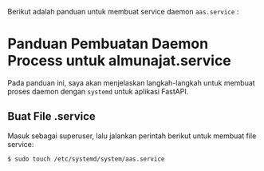 Berikut adalah panduan untuk membuat service daemon `aas.service` :

# Panduan Pembuatan Daemon Process untuk almunajat.service

Pada panduan ini, saya akan menjelaskan langkah-langkah untuk membuat proses daemon dengan `systemd` untuk aplikasi FastAPI.

## Buat File .service
Masuk sebagai superuser, lalu jalankan perintah berikut untuk membuat file service:

```bash
$ sudo touch /etc/systemd/system/aas.service
```

